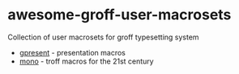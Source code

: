# awesome-groff-user-macrosets
Collection of user macrosets for groff typesetting system

* [gpresent](https://github.com/rhaberkorn/gpresent) - presentation macros
* [mono](https://github.com/Alhadis/Mono) - troff macros for the 21st century
